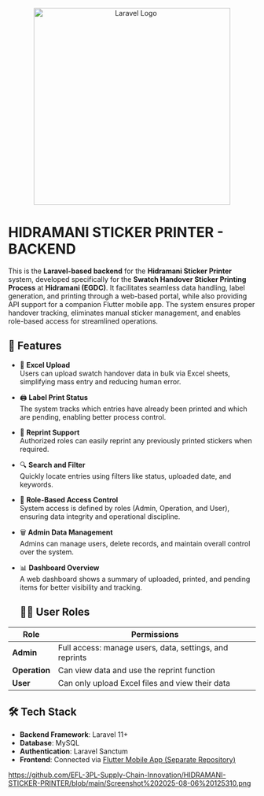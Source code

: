 <p align="center"><a href="https://laravel.com" target="_blank"><img src="https://raw.githubusercontent.com/laravel/art/master/logo-lockup/5%20SVG/2%20CMYK/1%20Full%20Color/laravel-logolockup-cmyk-red.svg" width="400" alt="Laravel Logo"></a></p>


# HIDRAMANI STICKER PRINTER - BACKEND

This is the **Laravel-based backend** for the **Hidramani Sticker Printer** system, developed specifically for the **Swatch Handover Sticker Printing Process** at **Hidramani (EGDC)**. It facilitates seamless data handling, label generation, and printing through a web-based portal, while also providing API support for a companion Flutter mobile app. The system ensures proper handover tracking, eliminates manual sticker management, and enables role-based access for streamlined operations.

## 🔧 Features

- 📁 **Excel Upload**  
  Users can upload swatch handover data in bulk via Excel sheets, simplifying mass entry and reducing human error.

- 🖨️ **Label Print Status**  
  The system tracks which entries have already been printed and which are pending, enabling better process control.

- 🔁 **Reprint Support**  
  Authorized roles can easily reprint any previously printed stickers when required.

- 🔍 **Search and Filter**  
  Quickly locate entries using filters like status, uploaded date, and keywords.

- 👥 **Role-Based Access Control**  
  System access is defined by roles (Admin, Operation, and User), ensuring data integrity and operational discipline.

- 🗑️ **Admin Data Management**  
  Admins can manage users, delete records, and maintain overall control over the system.

- 📊 **Dashboard Overview**  
  A web dashboard shows a summary of uploaded, printed, and pending items for better visibility and tracking.


  ## 🧑‍💼 User Roles

| Role        | Permissions                                     |
|-------------|--------------------------------------------------|
| **Admin**   | Full access: manage users, data, settings, and reprints |
| **Operation** | Can view data and use the reprint function       |
| **User**    | Can only upload Excel files and view their data   |


## 🛠️ Tech Stack

- **Backend Framework**: Laravel 11+
- **Database**: MySQL
- **Authentication**: Laravel Sanctum
- **Frontend**: Connected via [Flutter Mobile App (Separate Repository)](https://github.com/your_flutter_repo_link)


https://github.com/EFL-3PL-Supply-Chain-Innovation/HIDRAMANI-STICKER-PRINTER/blob/main/Screenshot%202025-08-06%20125310.png




